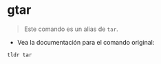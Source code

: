 # gtar

> Este comando es un alias de `tar`.

- Vea la documentación para el comando original:

`tldr tar`
